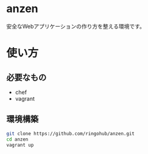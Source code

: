 anzen
=====

安全なWebアプリケーションの作り方を整える環境です。

# 使い方

## 必要なもの

- chef
- vagrant

## 環境構築

```sh
git clone https://github.com/ringohub/anzen.git
cd anzen
vagrant up
```
